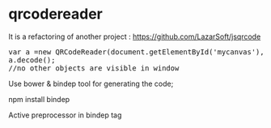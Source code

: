 # qrcodereader
It is a refactoring of another project : https://github.com/LazarSoft/jsqrcode

<pre>
var a =new QRCodeReader(document.getElementById('mycanvas'),{onSuccess:callback1,onError:calback2});//or var a =new QRCodeReader(document.getElementById('myimage'),{onSuccess:callback1,onError:calback2});
a.decode();
//no other objects are visible in window 
</pre>


Use bower & bindep tool for generating the code;

npm install bindep

Active preprocessor in bindep tag
